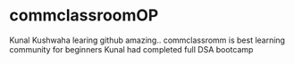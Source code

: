 # commclassroomOP

Kunal Kushwaha learing github amazing..
commclassromm is best learning community for beginners
Kunal had completed full DSA bootcamp
